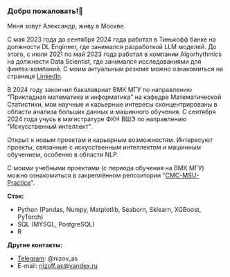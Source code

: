 ### Добро пожаловать!👋

Меня зовут Александр, живу в Москве. 

С мая 2023 года до сентября 2024 года работал в Тинькофф банке на должности DL Engineer, где занимался разработкой LLM моделей. До этого, с июля 2021 по май 2023 года работал в компании Algorhythmics на должности Data Scientist, где занимался исследованиями для финтех-компаний. С моим актуальным резюме можно ознакомиться на странице [LinkedIn](https://www.linkedin.com/in/nizov-as/).

В 2024 году закончил бакалавриат ВМК МГУ по направлению "Прикладная математика и информатика" на кафедре Математической Статистики, мои научные и карьерные интересы сконцентрированы в области анализа больших данных и машинного обучения. С сентября 2024 года учусь в магистратуре ФКН ВШЭ по направлению "Искусственный интеллект". 

Открыт к новым проектам и карьерным возможностям. Интересуют проекты, связанные с искусственным интеллектом и машинным обучением, особенно в области NLP.

С моими учебными проектами (с периода обучения на ВМК МГУ) можно ознакомиться в закреплённом репозитории "[CMC-MSU-Practice](https://github.com/nizov-as/CMC-MSU-Practice)".

**Стэк:**
- Python (Pandas, Numpy, Matplotlib, Seaborn, Sklearn, XGBoost, PyTorch)
- SQL (MYSQL, PostgreSQL)
- R

**Другие контакты:**
* [Telegram](https://t.me/nizov_as): @nizov_as
* E-mail: nizoff.as@yandex.ru
